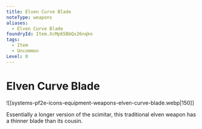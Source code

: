 ```yaml
---
title: Elven Curve Blade
noteType: weapons
aliases:
  - Elven Curve Blade
foundryId: Item.XcMp65BbQx26nqkn
tags:
  - Item
  - Uncommon
Level: 0
---
```


# Elven Curve Blade
![[systems-pf2e-icons-equipment-weapons-elven-curve-blade.webp|150]]

Essentially a longer version of the scimitar, this traditional elven weapon has a thinner blade than its cousin.
